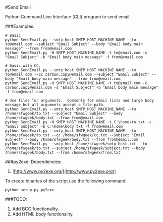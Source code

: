 #Send Email

Python Command Line Interface (CLI) program to send email.


###Examples:

```
# Basic 
python SendEmail.py --smtp_host SMTP_HOST_MACHINE_NAME --to to@email.com --subject "Email Subject" --body "Email body main message" --from from@email.com
python SendEmail.py -H SMTP_HOST_MACHINE_NAME -t to@email.com -s "Email Subject" -b "Email body main message" -f from@email.com

# Basic with CC.
python SendEmail.py --smtp_host SMTP_HOST_MACHINE_NAME --to to@email.com --cc carbon.copy@email.com --subject "Email Subject" --body "Email body main message" --from from@email.com
python SendEmail.py -H SMTP_HOST_MACHINE_NAME -t to@email.com -c carbon.copy@email.com -s "Email Subject" -b "Email body main message" -f from@email.com

# Use files for arguments.  Commonly for email lists and large body message but all arguments accept a file path.
python SendEmail.py --smtp_host SMTP_HOST_MACHINE_NAME --to /home/sfwgeek/to.txt --subject "Email Subject" --body /home/sfwgeek/body.txt --from from@email.com
python SendEmail.py -H SMTP_HOST_MACHINE_NAME -t C:\home\to.txt -s "Email Subject" -b C:\home\body.txt -f from@email.com
python SendEmail.py --smtp_host SMTP_HOST_MACHINE_NAME --to /home/sfwgeek/to.txt --cc /home/sfwgeek/cc.txt --subject "Email Subject" --body /home/sfwgeek/body.txt --from from@email.com
python SendEmail.py --smtp_host /home/sfwgeek/smtp_host.txt --to /home/sfwgeek/to.txt --subject /home/sfwgeek/subject.txt --body /home/sfwgeek/body.txt --from /home/sfwgeek/from.txt
```


###py2exe:
Dependencies:
1. [http://www.py2exe.org/](http://www.py2exe.org/)

To create binaries of the script use the following command.

```
python setup.py py2exe
```


###TODO:
1. Add BCC functionality.
2. Add HTML body functionality.
